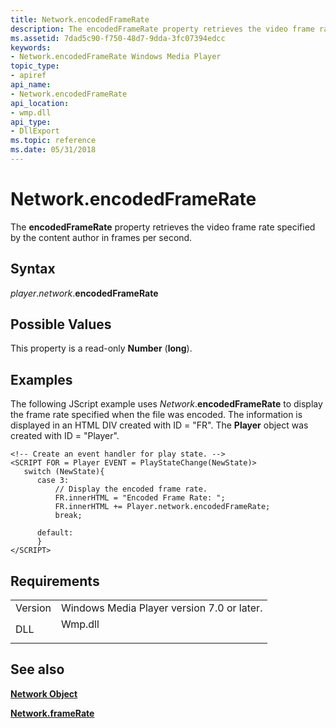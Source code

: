 ```yaml
---
title: Network.encodedFrameRate
description: The encodedFrameRate property retrieves the video frame rate specified by the content author in frames per second.
ms.assetid: 7dad5c90-f750-48d7-9dda-3fc07394edcc
keywords:
- Network.encodedFrameRate Windows Media Player
topic_type:
- apiref
api_name:
- Network.encodedFrameRate
api_location:
- wmp.dll
api_type:
- DllExport
ms.topic: reference
ms.date: 05/31/2018
---
```


# Network.encodedFrameRate

The **encodedFrameRate** property retrieves the video frame rate specified by the content author in frames per second.

## Syntax

*player*.*network*.**encodedFrameRate**

## Possible Values

This property is a read-only **Number** (**long**).

## Examples

The following JScript example uses *Network*.**encodedFrameRate** to display the frame rate specified when the file was encoded. The information is displayed in an HTML DIV created with ID = "FR". The **Player** object was created with ID = "Player".


```JScript
<!-- Create an event handler for play state. -->
<SCRIPT FOR = Player EVENT = PlayStateChange(NewState)>
   switch (NewState){
      case 3:
          // Display the encoded frame rate.
          FR.innerHTML = "Encoded Frame Rate: ";
          FR.innerHTML += Player.network.encodedFrameRate;
          break;

      default:
      }
</SCRIPT>

```



## Requirements



|                    |                                                                                    |
|--------------------|------------------------------------------------------------------------------------|
| Version<br/> | Windows Media Player version 7.0 or later.<br/>                              |
| DLL<br/>     | <dl> <dt>Wmp.dll</dt> </dl> |



## See also

<dl> <dt>

[**Network Object**](network-object.md)
</dt> <dt>

[**Network.frameRate**](network-framerate.md)
</dt> </dl>

 

 





